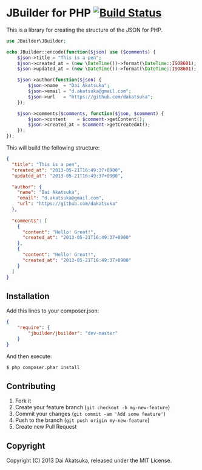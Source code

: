 # JBuilder for PHP [![Build Status](https://travis-ci.org/dakatsuka/JBuilder.png?branch=master)](https://travis-ci.org/dakatsuka/JBuilder)

This is a library for creating the structure of the JSON for PHP.

```php
use JBuilder\JBuilder;

echo JBuilder::encode(function($json) use ($comments) {
    $json->title = "This is a pen";
    $json->created_at = (new \DateTime())->format(\DateTime::ISO8601);
    $json->updated_at = (new \DateTime())->format(\DateTime::ISO8601);

    $json->author(function($json) {
        $json->name  = "Dai Akatsuka";
        $json->email = "d.akatsuka@gmail.com";
        $json->url   = "https://github.com/dakatsuka";
    });

    $json->comments($comments, function($json, $comment) {
        $json->content    = $comment->getContent();
        $json->created_at = $comment->getCreatedAt();
    });
});
```

This will build the following structure:

```json
{
  "title": "This is a pen",
  "created_at": "2013-05-21T16:49:37+0900",
  "updated_at": "2013-05-21T16:49:37+0900",

  "author": {
    "name": "Dai Akatsuka",
    "email": "d.akatsuka@gmail.com",
    "url": "https://github.com/dakatsuka"
  },
  
  "comments": [
    {
      "content": "Hello! Great!",
      "created_at": "2013-05-21T16:49:37+0900"
    },
    {
      "content": "Hello! Great!",
      "created_at": "2013-05-21T16:49:37+0900"
    }
  ]
}
```


## Installation

Add this lines to your composer.json:

```json
{
    "require": {
        "jbuilder/jbuilder": "dev-master"
    }
}
```

And then execute:

```bash
$ php composer.phar install
```

## Contributing

1. Fork it
2. Create your feature branch (`git checkout -b my-new-feature`)
3. Commit your changes (`git commit -am 'Add some feature'`)
4. Push to the branch (`git push origin my-new-feature`)
5. Create new Pull Request

## Copyright

Copyright (C) 2013 Dai Akatsuka, released under the MIT License.
